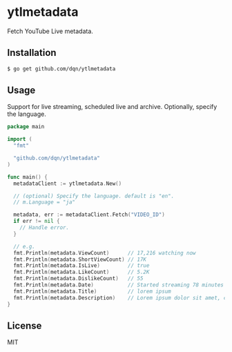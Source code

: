 # ytlmetadata

Fetch YouTube Live metadata.

## Installation

```bash
$ go get github.com/dqn/ytlmetadata
```

## Usage

Support for live streaming, scheduled live and archive. Optionally, specify the language.

```go
package main

import (
  "fmt"

  "github.com/dqn/ytlmetadata"
)

func main() {
  metadataClient := ytlmetadata.New()

  // (optional) Specify the language. default is "en".
  // m.Language = "ja"

  metadata, err := metadataClient.Fetch("VIDEO_ID")
  if err != nil {
    // Handle error.
  }

  // e.g.
  fmt.Println(metadata.ViewCount)      // 17,216 watching now
  fmt.Println(metadata.ShortViewCount) // 17K
  fmt.Println(metadata.IsLive)         // true
  fmt.Println(metadata.LikeCount)      // 5.2K
  fmt.Println(metadata.DislikeCount)   // 55
  fmt.Println(metadata.Date)           // Started streaming 78 minutes ago
  fmt.Println(metadata.Title)          // lorem ipsum
  fmt.Println(metadata.Description)    // Lorem ipsum dolor sit amet, consectetur adipiscing elit, sed do eiusmod tempor incididunt ut labore
}
```

## License

MIT
